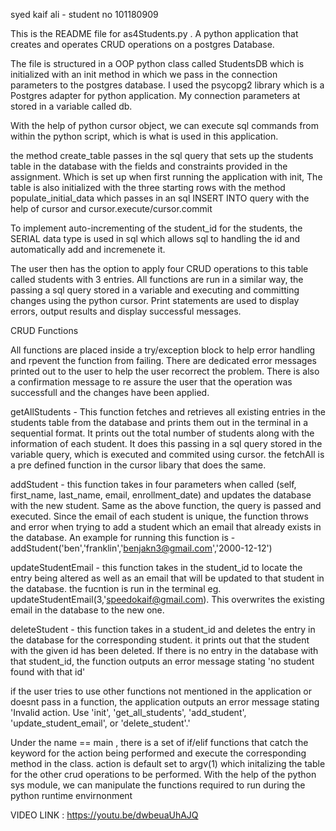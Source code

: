syed kaif ali - student no 101180909

This is the README file for as4Students.py . A python application that creates and operates CRUD operations on a postgres Database.

The file is structured in a OOP python class called StudentsDB which is initialized with an init method in which we pass in the connection parameters to the postgres database. I used the psycopg2 library which
is a Postgres adapter for python application.
My connection parameters at stored in a variable called db.

With the help of python cursor object, we can execute sql commands from within the python script, which is what is used in this application.

the method create_table passes in the sql query that sets up the students table in the database with the fields and constraints provided in the assignment. Which is set up when first running the application with init,
The table is also initialized with the three starting rows with the method populate_initial_data which passes in an sql INSERT INTO query with the help of cursor and cursor.execute/cursor.commit

To implement auto-incrementing of the student_id for the students, the SERIAL data type is used in sql which allows sql to handling the id and automatically add and incremenete it.

The user then has the option to apply four CRUD operations to this table called students with 3 entries. All functions are run in a similar way, the passing a sql query stored in a variable and executing and committing changes using the python cursor. Print statements are used to display errors, output results and display successful messages.

CRUD Functions

All functions are placed inside a try/exception block to help error handling and rpevent the function from failing. There are dedicated error messages printed out to the user to help the user recorrect the problem. There is also a confirmation message to re assure the user that the operation was successfull and the changes have been applied.

getAllStudents - This function fetches and retrieves all existing entries in the students table from the database and prints them out in the terminal in a sequential format. It prints out the total number of students along with the information of each student. It does this passing in a sql query stored in the variable query, which is executed and commited using cursor. the fetchAll is a pre defined function in the cursor libary that does the same.

addStudent - this function takes in four parameters when called (self, first_name, last_name, email, enrollment_date) and updates the database with the new student. Same as the above function, the query is passed and executed. Since the email of each student is unique, the function throws and error when trying to add a student which an email that already exists in the database. An example for running this function is - addStudent('ben','franklin','benjakn3@gmail.com','2000-12-12')

updateStudentEmail - this function takes in the student_id to locate the entry being altered as well as an email that will be updated to that student in the database. the fucntion is run in the terminal eg. updateStudentEmail(3,'speedokaif@gmail.com). This overwrites the existing email in the database to the new one.

deleteStudent - this function takes in a student_id and deletes the entry in the database for the corresponding student. it prints out that the student with the given id has been deleted. If there is no entry in the database with that student_id, the function outputs an error message stating 'no student found with that id'

if the user tries to use other functions not mentioned in the application or doesnt pass in a function, the application outputs an error message stating 'Invalid action. Use 'init', 'get_all_students', 'add_student', 'update_student_email', or 'delete_student'.'

Under the name == main , there is a set of if/elif functions that catch the keyword for the action being performed and execute the corresponding method in the class. action is default set to argv(1) which initalizing the table for the other crud operations to be performed. With the help of the python sys module, we can manipulate the functions required to run during the python runtime envirnonment

VIDEO LINK : https://youtu.be/dwbeuaUhAJQ
